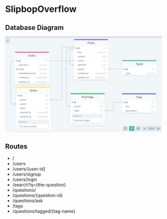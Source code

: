 # SlipbopOverflow

## Database Diagram
![ERD](./documentation/database-schema/erd.png)

## Routes
* /
* /users
* /users/{user-id}
* /users/signup
* /users/login
* /search?q={the-question}
* /questions/
* /questions/{question-id}
* /questions/ask
* /tags
* /questions/tagged/{tag-name}
